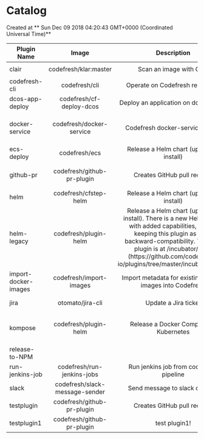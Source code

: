 # **Catalog**
Created at ** Sun Dec 09 2018 04:20:43 GMT+0000 (Coordinated Universal Time)**


| Plugin Name   | Image     | Description           | source | Tags  |
| ------------- |:-------------:| :----: |:-----:|:----:|
 | clair | codefresh&#x2F;klar:master | Scan an image with Clair | https:&#x2F;&#x2F;github.com&#x2F;optiopay&#x2F;klar |  **`clair`**  **`security`** |
 | codefresh-cli | codefresh&#x2F;cli | Operate on Codefresh resources | https:&#x2F;&#x2F;github.com&#x2F;codefresh-io&#x2F;codefresh |  **`cli`** |
 | dcos-app-deploy | codefresh&#x2F;cf-deploy-dcos | Deploy an application on dcos cluster | https:&#x2F;&#x2F;github.com&#x2F;codefresh-io&#x2F;cf-deploy-dcos |  **`dcos`**  **`deploy`**  **`deployment`** |
 | docker-service | codefresh&#x2F;docker-service | Codefresh docker-service plugin | https:&#x2F;&#x2F;github.com&#x2F;codefresh-io&#x2F;docker-service |  **`docker`**  **`docker-machine`**  **`docker-compose`** |
 | ecs-deploy | codefresh&#x2F;ecs | Release a Helm chart (update or install) | https:&#x2F;&#x2F;github.com&#x2F;codefresh-io&#x2F;cf-deploy-ecs.git |  **`ecs`**  **`deploy`**  **`containers`** |
 | github-pr | codefresh&#x2F;github-pr-plugin | Creates GitHub pull request | https:&#x2F;&#x2F;github.com&#x2F;codefresh-io&#x2F;github-pr-plugin |  **`docker`**  **`github`**  **`pull-request`** |
 | helm | codefresh&#x2F;cfstep-helm | Release a Helm chart (update or install) | https:&#x2F;&#x2F;github.com&#x2F;codefresh-contrib&#x2F;cfplugin-step |  **`helm`**  **`kubernetes`** |
 | helm-legacy | codefresh&#x2F;plugin-helm | Release a Helm chart (update or install). There is a new Helm plugin with added capabilities, we are keeping this plugin as is for backward-compatibility. The new plugin is at &#x2F;incubator&#x2F;helm (https:&#x2F;&#x2F;github.com&#x2F;codefresh-io&#x2F;plugins&#x2F;tree&#x2F;master&#x2F;incubator&#x2F;helm) | https:&#x2F;&#x2F;github.com&#x2F;codefresh-io&#x2F;cf-plugin-helm |  **`helm`**  **`kubernetes`** |
 | import-docker-images | codefresh&#x2F;import-images | Import metadata for existing Docker images into Codefresh | https:&#x2F;&#x2F;github.com&#x2F;codefresh-io&#x2F;cf-import-image |  **`docker`** |
 | jira | otomato&#x2F;jira-cli | Update a Jira ticket | https:&#x2F;&#x2F;github.com&#x2F;codefreshdemo&#x2F;jira-cli-docker |  **`jira`** |
 | kompose | codefresh&#x2F;plugin-helm | Release a Docker Compose to Kubernetes | https:&#x2F;&#x2F;github.com&#x2F;codefresh-io&#x2F;cf-kompose-plugin |  **`docker-compose`**  **`docker`**  **`kompose`**  **`kubernetes`** |
 | release-to-NPM |  |  |  | |
 | run-jenkins-job | codefresh&#x2F;run-jenkins-jobs | Run jenkins job from codefresh pipeline | https:&#x2F;&#x2F;github.com&#x2F;codefresh-io&#x2F;cf-run-jenkins-jobs |  **`docker`**  **`jenkins`** |
 | slack | codefresh&#x2F;slack-message-sender | Send message to slack channel | https:&#x2F;&#x2F;github.com&#x2F;codefresh-io&#x2F;slack-message-sender |  **`slack`** |
 | testplugin | codefresh&#x2F;github-pr-plugin | Creates GitHub pull request | https:&#x2F;&#x2F;github.com&#x2F;codefresh-io&#x2F;github-pr-plugin |  **`testplugin`** |
 | testplugin1 | codefresh&#x2F;github-pr-plugin | test plugin1! | https:&#x2F;&#x2F;github.com&#x2F;codefresh-io&#x2F;github-pr-plugin |  **`testplugin1`** |

